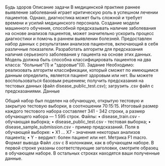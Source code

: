 Будь здоров
Описание задачи
В медицинской практике раннее выявление заболеваний играет критическую роль в успешном лечении пациентов. Однако, диагностика может быть сложной и требует времени и усилий медицинского персонала. Создание модели машинного обучения, способной предсказывать наличие заболевания на основе анализов пациентов, может значительно ускорить процесс диагностики и помочь в раннем выявлении болезней.
Предоставлен набор данных с результатами анализов пациентов, включающий в себя различные показатели. Разработать алгоритм для предсказания наличия серьезного заболевания у пациента на основе этих данных. Модель должна быть способна классифицировать пациентов на два класса: "больные"(1) и "здоровые"(0).
Задание
Необходимо:
	реализовать алгоритм классификации, который сможет по имеющимся данным определить, является пациент здоровым или нет. Вы можете воспользоваться базовым решением;
	получить предсказания на тестовых данных (файл disease_public_test.csv);
	загрузить .csv файл с предсказаниями.
Данные

Общий набор был поделен на обучающую, открытую тестовую и закрытую тестовую выборки, в соотношении 70:15:15. Итоговый размер каждого тестового набора составляет 341 - 342 строки, а размер обучающего набора — 1 595 строк.
Файлы:
•	disease_train.csv - обучающая выборка;
•	disease_public_test.csv - тестовая выборка;
•	disease_sample_submission.csv - пример предсказаний.
Поля в обучающей выборке:
•	X1 ... X7 - значения некоторых анализов пациента;
•	Y - вердикт: болен пациент или нет.
Метрика
F1 macro.
Формат вывода
Файл .csv с 8 колонками, как в обучающем наборе. В первой строке указаны соответствующие заголовки, смотрите образец в обучающем наборе. В остальных строках находятся ваши полученные данные.
